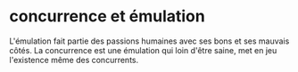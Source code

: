 # concurrence et émulation

L'émulation fait partie des passions humaines avec ses bons et ses mauvais côtés. La concurrence est une émulation qui loin d'être saine, met en jeu l'existence même des concurrents. 

